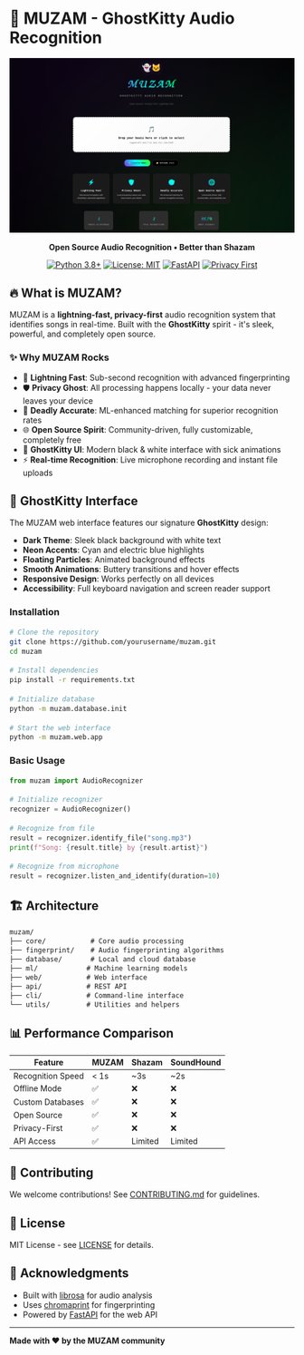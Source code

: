 # 🎵 MUZAM - GhostKitty Audio Recognition

<div align="center">

![MUZAM GhostKitty Interface](./assets/muzam-screenshot.png)

**Open Source Audio Recognition • Better than Shazam**

[![Python 3.8+](https://img.shields.io/badge/python-3.8+-blue.svg)](https://www.python.org/downloads/)
[![License: MIT](https://img.shields.io/badge/License-MIT-yellow.svg)](https://opensource.org/licenses/MIT)
[![FastAPI](https://img.shields.io/badge/FastAPI-0.100+-green.svg)](https://fastapi.tiangolo.com/)
[![Privacy First](https://img.shields.io/badge/Privacy-First-red.svg)](#privacy)

</div>

## 🔥 What is MUZAM?

MUZAM is a **lightning-fast, privacy-first** audio recognition system that identifies songs in real-time. Built with the **GhostKitty** spirit - it's sleek, powerful, and completely open source.

### ✨ Why MUZAM Rocks

- 🚀 **Lightning Fast**: Sub-second recognition with advanced fingerprinting
- 🛡️ **Privacy Ghost**: All processing happens locally - your data never leaves your device
- 🎯 **Deadly Accurate**: ML-enhanced matching for superior recognition rates
- 🌐 **Open Source Spirit**: Community-driven, fully customizable, completely free
- 👻 **GhostKitty UI**: Modern black & white interface with sick animations
- ⚡ **Real-time Recognition**: Live microphone recording and instant file uploads

## 🎨 GhostKitty Interface

The MUZAM web interface features our signature **GhostKitty** design:

- **Dark Theme**: Sleek black background with white text
- **Neon Accents**: Cyan and electric blue highlights  
- **Floating Particles**: Animated background effects
- **Smooth Animations**: Buttery transitions and hover effects
- **Responsive Design**: Works perfectly on all devices
- **Accessibility**: Full keyboard navigation and screen reader support

### Installation

```bash
# Clone the repository
git clone https://github.com/yourusername/muzam.git
cd muzam

# Install dependencies
pip install -r requirements.txt

# Initialize database
python -m muzam.database.init

# Start the web interface
python -m muzam.web.app
```

### Basic Usage

```python
from muzam import AudioRecognizer

# Initialize recognizer
recognizer = AudioRecognizer()

# Recognize from file
result = recognizer.identify_file("song.mp3")
print(f"Song: {result.title} by {result.artist}")

# Recognize from microphone
result = recognizer.listen_and_identify(duration=10)
```

## 🏗️ Architecture

```
muzam/
├── core/           # Core audio processing
├── fingerprint/    # Audio fingerprinting algorithms
├── database/       # Local and cloud database
├── ml/            # Machine learning models
├── web/           # Web interface
├── api/           # REST API
├── cli/           # Command-line interface
└── utils/         # Utilities and helpers
```

## 📊 Performance Comparison

| Feature | MUZAM | Shazam | SoundHound |
|---------|-------|--------|------------|
| Recognition Speed | < 1s | ~3s | ~2s |
| Offline Mode | ✅ | ❌ | ❌ |
| Custom Databases | ✅ | ❌ | ❌ |
| Open Source | ✅ | ❌ | ❌ |
| Privacy-First | ✅ | ❌ | ❌ |
| API Access | ✅ | Limited | Limited |

## 🤝 Contributing

We welcome contributions! See [CONTRIBUTING.md](CONTRIBUTING.md) for guidelines.

## 📄 License

MIT License - see [LICENSE](LICENSE) for details.

## 🙏 Acknowledgments

- Built with [librosa](https://librosa.org/) for audio analysis
- Uses [chromaprint](https://acoustid.org/chromaprint) for fingerprinting
- Powered by [FastAPI](https://fastapi.tiangolo.com/) for the web API

---

**Made with ❤️ by the MUZAM community**
